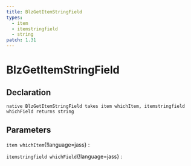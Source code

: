```yaml
---
title: BlzGetItemStringField
types:
  - item
  - itemstringfield
  - string
patch: 1.31
---
```


# BlzGetItemStringField

## Declaration

```jass
native BlzGetItemStringField takes item whichItem, itemstringfield whichField returns string
```

## Parameters
`item whichItem`{!language=jass}
: 

`itemstringfield whichField`{!language=jass}
: 
